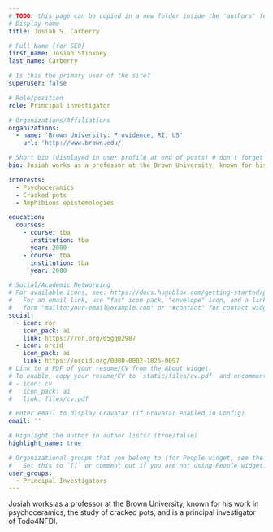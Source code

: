 ```yaml
---
# TODO: this page can be copied in a new folder inside the 'authors' folder for each user
# Display name
title: Josiah S. Carberry

# Full Name (for SEO)
first_name: Josiah Stinkney
last_name: Carberry

# Is this the primary user of the site?
superuser: false

# Role/position
role: Principal investigator

# Organizations/Affiliations
organizations:
  - name: 'Brown University: Providence, RI, US'
    url: 'http://www.brown.edu/'

# Short bio (displayed in user profile at end of posts) # don't forget to update also the bio at the bottom of this page!
bio: Josiah works as a professor at the Brown University, known for his work in psychoceramics, the study of cracked pots, and is a principal investigator of Todo4NFDI.

interests:
  - Psychoceramics
  - Cracked pots
  - Amphibious epistemologies

education:
  courses:
    - course: tba
      institution: tba
      year: 2000
    - course: tba
      institution: tba
      year: 2000

# Social/Academic Networking
# For available icons, see: https://docs.hugoblox.com/getting-started/page-builder/#icons
#   For an email link, use "fas" icon pack, "envelope" icon, and a link in the
#   form "mailto:your-email@example.com" or "#contact" for contact widget.
social:
  - icon: ror
    icon_pack: ai
    link: https://ror.org/05gq02987
  - icon: orcid
    icon_pack: ai
    link: https://orcid.org/0000-0002-1825-0097
# Link to a PDF of your resume/CV from the About widget.
# To enable, copy your resume/CV to `static/files/cv.pdf` and uncomment the lines below.
# - icon: cv
#   icon_pack: ai
#   link: files/cv.pdf

# Enter email to display Gravatar (if Gravatar enabled in Config)
email: ''

# Highlight the author in author lists? (true/false)
highlight_name: true

# Organizational groups that you belong to (for People widget, see the existing groups in the people folder)
#   Set this to `[]` or comment out if you are not using People widget.
user_groups:
  - Principal Investigators
---
```


Josiah works as a professor at the Brown University, known for his work in psychoceramics, the study of cracked pots, and is a principal investigator of Todo4NFDI.
